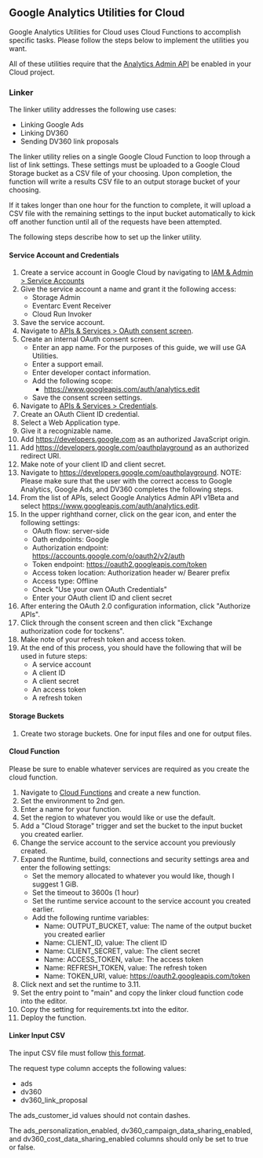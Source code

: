 ## Google Analytics Utilities for Cloud

Google Analytics Utilities for Cloud uses Cloud Functions to accomplish specific tasks. Please follow the steps below to implement the utilities you want.

All of these utilities require that the [Analytics Admin API](https://console.cloud.google.com/apis/library/analyticsadmin.googleapis.com) be enabled in your Cloud project.

### Linker

The linker utility addresses the following use cases:
- Linking Google Ads
- Linking DV360
- Sending DV360 link proposals

The linker utility relies on a single Google Cloud Function to loop through a list of link settings. These settings must be uploaded to a Google Cloud Storage bucket as a CSV file of your choosing. Upon completion, the function will write a results CSV file to an output storage bucket of your choosing.

If it takes longer than one hour for the function to complete, it will upload a CSV file with the remaining settings to the input bucket automatically to kick off another function until all of the requests have been attempted.

The following steps describe how to set up the linker utility.

#### Service Account and Credentials

1. Create a service account in Google Cloud by navigating to [IAM & Admin > Service Accounts](https://console.cloud.google.com/iam-admin/serviceaccounts)
2. Give the service account a name and grant it the following access:
   - Storage Admin
   - Eventarc Event Receiver
   - Cloud Run Invoker
3. Save the service account.
4. Navigate to [APIs & Services > OAuth consent screen](https://console.cloud.google.com/apis/credentials/consent).
5. Create an internal OAuth consent screen.
    - Enter an app name. For the purposes of this guide, we will use GA Utilities.
    - Enter a support email.
    - Enter developer contact information.
    - Add the following scope:
      - https://www.googleapis.com/auth/analytics.edit
    - Save the consent screen settings.
6. Navigate to [APIs & Services > Credentials](https://console.cloud.google.com/apis/credentials).
7. Create an OAuth Client ID credential.
8. Select a Web Application type.
9. Give it a recognizable name.
10. Add https://developers.google.com as an authorized JavaScript origin.
11. Add https://developers.google.com/oauthplayground as an authorized redirect URI.
12. Make note of your client ID and client secret.
13. Navigate to https://developers.google.com/oauthplayground. NOTE: Please make sure that the user with the correct access to Google Analytics, Google Ads, and DV360 completes the following steps.
14. From the list of APIs, select Google Analytics Admin API v1Beta and select https://www.googleapis.com/auth/analytics.edit.
15. In the upper righthand corner, click on the gear icon, and enter the following settings:
    - OAuth flow: server-side
    - Oath endpoints: Google
    - Authorization endpoint: https://accounts.google.com/o/oauth2/v2/auth
    - Token endpoint: https://oauth2.googleapis.com/token
    - Access token location: Authorization header w/ Bearer prefix
    - Access type: Offline
    - Check "Use your own OAuth Credentials"
    - Enter your OAuth client ID and client secret
16. After entering the OAuth 2.0 configuration information, click "Authorize APIs".
17. Click through the consent screen and then click "Exchange authorization code for tockens".
18. Make note of your refresh token and access token.
19. At the end of this process, you should have the following that will be used in future steps:
    - A service account
    - A client ID
    - A client secret
    - An access token
    - A refresh token

#### Storage Buckets
1. Create two storage buckets. One for input files and one for output files.

#### Cloud Function
Please be sure to enable whatever services are required as you create the cloud function.

1. Navigate to [Cloud Functions](https://console.cloud.google.com/functions/list) and create a new function.
2. Set the environment to 2nd gen.
3. Enter a name for your function.
4. Set the region to whatever you would like or use the default.
5. Add a "Cloud Storage" trigger and set the bucket to the input bucket you created earlier.
6. Change the service account to the service account you previously created.
7. Expand the Runtime, build, connections and security settings area and enter the following settings:
    - Set the memory allocated to whatever you would like, though I suggest 1 GiB.
    - Set the timeout to 3600s (1 hour)
    - Set the runtime service account to the service account you created earlier.
    - Add the following runtime variables:
      - Name: OUTPUT_BUCKET, value: The name of the output bucket you created earlier
      - Name: CLIENT_ID, value: The client ID
      - Name: CLIENT_SECRET, value: The client secret
      - Name: ACCESS_TOKEN, value: The access token
      - Name: REFRESH_TOKEN, value: The refresh token
      - Name: TOKEN_URI, value: https://oauth2.googleapis.com/token
8. Click next and set the runtime to 3.11.
9. Set the entry point to "main" and copy the linker cloud function code into the editor.
10. Copy the setting for requirements.txt into the editor.
11. Deploy the function.

#### Linker Input CSV
The input CSV file must follow [this format](https://docs.google.com/spreadsheets/d/1b_uPFH2-rXavT5BD_V8nETLgedJ_dhYOjovFtpW2s2s/copy).

The request type column accepts the following values:
- ads
- dv360
- dv360\_link\_proposal

The ads\_customer\_id values should not contain dashes.

The ads\_personalization\_enabled, dv360\_campaign\_data\_sharing\_enabled, and dv360\_cost\_data\_sharing\_enabled columns should only be set to true or false.

